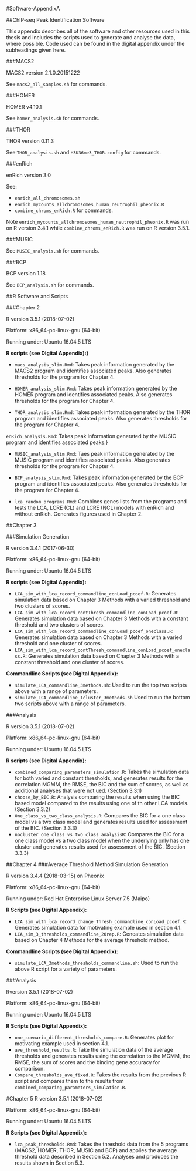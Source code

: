#Software-AppendixA

##ChIP-seq Peak Identification Software

This appendix describes all of the software and other resources used in this thesis and includes the scripts used to generate and analyse the data, where possible. Code used can be found in the digital appendix under the subheadings given here.

###MACS2

MACS2 version 2.1.0.20151222

See ``macs2_all_samples.sh`` for commands.


###HOMER

HOMER v4.10.1

See ``homer_analysis.sh`` for commands.

###THOR

THOR version 0.11.3

See ``THOR_analysis.sh`` and ``H3K36me3_THOR.config`` for commands.
	
###enRich

enRich version 3.0


See:
* ``enrich_all_chromosomes.sh``
* ``enrich_mycounts_allchromosomes_human_neutrophil_pheonix.R``
* ``combine_chroms_enRich.R``
for commands. 

Note ``enrich_mycounts_allchromosomes_human_neutrophil_pheonix.R`` was run on R version 3.4.1 while ``combine_chroms_enRich.R`` was run on R version 3.5.1.

###MUSIC

See ``MUSIC_analysis.sh`` for commands.

###BCP

BCP version 1.18

See ``BCP_analysis.sh`` for commands.

##R Software and Scripts

###Chapter 2


R version 3.5.1 (2018-07-02)

Platform: x86_64-pc-linux-gnu (64-bit)

Running under: Ubuntu 16.04.5 LTS

**R scripts (see Digital Appendix):}**  
* ``macs_analysis_slim.Rmd``:
Takes peak information generated by the MACS2 program and identifies associated peaks. Also generates thresholds for the program for Chapter 4.
	
* ``HOMER_analysis_slim.Rmd``:
Takes peak information generated by the HOMER program and identifies associated peaks. Also generates thresholds for the program for Chapter 4.
	
* ``THOR_analysis_slim.Rmd``:
Takes peak information generated by the THOR program and identifies associated peaks. Also generates thresholds for the program for Chapter 4.
	
 ``enRich_analysis.Rmd``:
Takes peak information generated by the MUSIC program and identifies associated peaks.}
	
* ``MUSIC_analysis_slim.Rmd``:
Taes peak information generated by the MUSIC program and identifies associated peaks. Also generates thresholds for the program for Chapter 4.
	
* ``BCP_analysis_slim.Rmd``:
Takes peak information generated by the BCP program and identifies associated peaks. Also generates thresholds for the program for Chapter 4.	
	
* ``lca_random_programs.Rmd``:
Combines genes lists from the programs and tests the LCA, LCRE (CL) and LCRE (NCL) models with enRich and without enRich. Generates figures used in Chapter 2.


##Chapter 3

###Simulation Generation

R version 3.4.1 (2017-06-30)

Platform: x86_64-pc-linux-gnu (64-bit)

Running under: Ubuntu 16.04.5 LTS

**R scripts (see Digital Appendix):**

* ``LCA_sim_with_lca_record_commandline_conLoad_pcoef.R``:
	Generates simulation data based on Chapter 3 Methods with a varied threshold and two clusters of scores.
* ``LCA_sim_with_lca_record_contThresh_commandline_conLoad_pcoef.R``:
	Generates simulation data based on Chapter 3 Methods with a constant threshold and two clusters of scores.
* ``LCA_sim_with_lca_record_commandline_conLoad_pcoef_oneclass.R``:
	Generates simulation data based on Chapter 3 Methods with a varied threshold and one cluster of scores.
* ``LCA_sim_with_lca_record_contThresh_commandline_conLoad_pcoef_oneclass.R``: 
	Generates simulation data based on Chapter 3 Methods with a constant threshold and one cluster of scores.	


**Commandline Scripts (see Digital Appendix):**


* ``simulate_LCA_commandline_3methods.sh``: Used to run the top two scripts above with a range of parameters.
* ``simulate_LCA_commandline_1cluster_3methods.sh`` Used to run the bottom two scripts above with a range of parameters.


###Analysis

R version 3.5.1 (2018-07-02)

Platform: x86_64-pc-linux-gnu (64-bit)

Running under: Ubuntu 16.04.5 LTS

**R scripts (see Digital Appendix):**

* ``combined_comparing_parameters_simulation.R``: Takes the simulation data for both varied and constant thresholds, and generates results for the correlation MGMM, the RMSE, the BIC and the sum of scores, as well as additional analyses that were not ued. (Section 3.3.1)
* ``choose_by_BIC.R``: 
Analysis comparing the results when using the BIC based model compared to the results using one of th other LCA models. (Section 3.3.2)
* ``One_class_vs_two_class_analysis.R``: Compares the BIC for a one class model vs a two class model and generates results used for assessment of the BIC. (Section 3.3.3)
* ``nocluster_one_class_vs_two_class_analysisR``: Compares the BIC for a one class model vs a two class model when the underlying only has one cluster and generates results used for assessment of the BIC. (Section 3.3.3)
	


##Chapter 4
###Average Threshold Method Simulation Generation

R version 3.4.4 (2018-03-15) on Pheonix

Platform: x86_64-pc-linux-gnu (64-bit)

Running under: Red Hat Enterprise Linux Server 7.5 (Maipo)

**R Scripts (see Digital Appendix):**

* ``LCA_sim_with_lca_record_change_Thresh_commandline_conLoad_pcoef.R``:
	Generates simulation data for motivating example used in section 4.1.
* ``LCA_sim_3_thresholds_commandline_20rep.R``: 
	Geneates simulation data based on Chapter 4 Methods for the average threshold method.


**Commandline Scripts (see Digital Appendix):**

* ``simulate_LCA_3methods_thresholds_commandline.sh``:
Used to run the above R script for a variety of parameters.


###Analysis

Rversion 3.5.1 (2018-07-02)

Platform: x86_64-pc-linux-gnu (64-bit)

Running under: Ubuntu 16.04.5 LTS

**R Scripts (see Digital Appendix):**
* ``one_scenario_different_thresholds_compare.R``:
	Generates plot for motivating example used in section 4.1.
* ``ave_threshold_results.R``: 
	Take the simulation data of the average thresholds and generates results using the correlation to the MGMM, the RMSE, the sum of scores and the binding gene accuracy for comparison.
* ``Compare_thresholds_ave_fixed.R``: 
	Takes the results from the previous R script and compares them to the results from ``combined_comparing_parameters_simulation.R``.


#Chapter 5
R version 3.5.1 (2018-07-02)

Platform: x86_64-pc-linux-gnu (64-bit)

Running under: Ubuntu 16.04.5 LTS

**R Scripts (see Digital Appendix):**
* ``lca_peak_thresholds.Rmd``: 
	Takes the threshold data from the 5 programs (MACS2, HOMER, THOR, MUSIC and BCP) and applies the average threshold data described in Section 5.2. Analyses and produces the results shown in Section 5.3.

 

